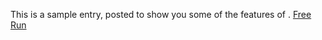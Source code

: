 This is a sample entry, posted to show you some of the features of .
 <a href="http://www.jewellrealestateagency.com/uploads/jpshoponline.asp?cheap=products-c151.html" title="Free Run">Free Run</a>